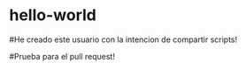 # hello-world
#He creado este usuario con la intencion de compartir scripts!

#Prueba para el pull request!
